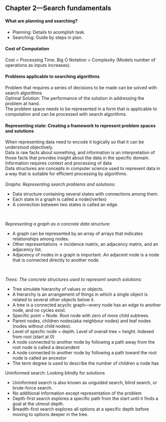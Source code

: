 ## Chapter 2—Search fundamentals <br />

#### What are planning and searching?
- Planning: Details to acomplish task.
- Searching: Guide by steps in plan.

#### Cost of Computation
Cost = Processing Time.
Big O Notation = Complexity (Models number of operations as inputs increases).

#### Problems applicable to searching algorithms
Problem that requires a series of decisions to be made can be solved with search algorithms <br />
Optimal Solution: The performance of the solution in addressing the problem at hand. <br />
The problem space needs to be represented in a form that is applicable to computation and can be processed with search algorithms. <br />

#### Representing state: Creating a framework to represent problem spaces and solutions
When representing data need to encode it logically so that it can be understood objectively. <br />
Data is raw facts about something, and information is an interpretation of those facts that provides insight about the data in the specific domain. <br />
Information requires context and processing of data <br />
Data structures are concepts in computer science used to represent data in a way that is suitable for efficient processing by algorithms. <br /><br />
*Graphs: Representing search problems and solutions:* 
- Data structure containing several states with connections among them.
- Each state in a graph is called a node(/vertex)
- A connection between two states is called an edge. 
<br />

*Representing a graph as a concrete data structure:* 
- A graph can be represented by an array of arrays that indicates relationships among nodes.
- Other representations -> incidence matrix, an adjacency matrix, and an adjacency list.
- Adjacency of nodes in a graph is important. An adjacent node is a node that is connected directly to another node. 
<br />

*Trees: The concrete structures used to represent search solutions:*
- Tree simulate hierarchy of values or objects. 
- A hierarchy is an arrangement of things in which a single object is related to several other objects below it. 
- A tree is a connected acyclic graph—every node has an edge to another node, and no cycles exist.
- Specific point = Node. Root node with zero of more child subtrees.
- Parent nodes, children nodes(aka neighbour nodes) and leaf nodes (nodes without child nodes).
- Level of specfic node = depth. Level of overall tree = height. Indexed from root (start at 0)
- A node connected to another node by following a path away from the root node is called a descendent
- A node connected to another node by following a path toward the root node is called an ancestor
- The term degree is used to describe the number of children a node has

Uninformed search: Looking blindly for solutions
- Uninformed search is also known as unguided search, blind search, or brute-force search.
- No additional information except representation of the problem
- Depth-first search explores a specific path from the start until it finds a goal at the utmost depth. 
- Breadth-first search explores all options at a specific depth before moving to options deeper in the tree.